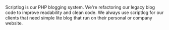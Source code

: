 Scriptlog is our PHP blogging system. We're refactoring our legacy blog code to improve readability and clean code. We always use scriptlog for our clients that need simple lite blog that run on their personal or company website.